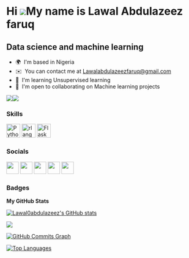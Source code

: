 Hi ![](https://user-images.githubusercontent.com/18350557/176309783-0785949b-9127-417c-8b55-ab5a4333674e.gif)My name is Lawal Abdulazeez faruq
==============================================================================================================================================

Data science and machine learning
---------------------------------

* 🌍  I'm based in Nigeria
* ✉️  You can contact me at [Lawalabdulazeezfaruq@gmail.com](mailto:Lawalabdulazeezfaruq@gmail.com )
* 🧠  I'm learning Unsupervised learning
* 🤝  I'm open to collaborating on Machine learning projects

<a href="https://www.github.com/Lawal0abdulazeez" target="_blank" rel="noreferrer"><img
src="https://img.shields.io/github/followers/Lawal0abdulazeez?logo=github&style=for-the-badge&color=0891b2&labelColor=171717" /></a><a href="https://www.twitter.com/Bn_bazz" target="_blank" rel="noreferrer"><img
src="https://img.shields.io/twitter/follow/Bn_bazz?logo=twitter&style=for-the-badge&color=0891b2&labelColor=171717"
/></a>

### Skills


<p align="left">
<a href="https://www.python.org/" target="_blank" rel="noreferrer"><img src="https://raw.githubusercontent.com/danielcranney/readme-generator/main/public/icons/skills/python-colored.svg" width="36" height="36" alt="Python" /></a>
<a href="https://www.r-project.org/" target="_blank" rel="noreferrer"><img src="https://raw.githubusercontent.com/danielcranney/readme-generator/main/public/icons/skills/rlang-colored.svg" width="36" height="36" alt="rlang" /></a>
<a href="https://flask.palletsprojects.com/en/2.0.x/" target="_blank" rel="noreferrer"><img src="https://raw.githubusercontent.com/danielcranney/readme-generator/main/public/icons/skills/flask-colored-dark.svg" width="36" height="36" alt="Flask" /></a>
</p>


### Socials

<p align="left"> <a href="https://www.facebook.com/Lawal Abdulazeez faruq" target="_blank" rel="noreferrer"><img src="https://raw.githubusercontent.com/danielcranney/readme-generator/main/public/icons/socials/facebook.svg" width="32" height="32" /></a> <a href="https://www.github.com/Lawal0abdulazeez" target="_blank" rel="noreferrer"><img src="https://raw.githubusercontent.com/danielcranney/readme-generator/main/public/icons/socials/github-dark.svg" width="32" height="32" /></a> <a href="https://www.linkedin.com/in/Lawalabdulazeezfaruq" target="_blank" rel="noreferrer"><img src="https://raw.githubusercontent.com/danielcranney/readme-generator/main/public/icons/socials/linkedin.svg" width="32" height="32" /></a> <a href="http://www.medium.com/Lawalabdulazeezfaruq" target="_blank" rel="noreferrer"><img src="https://raw.githubusercontent.com/danielcranney/readme-generator/main/public/icons/socials/medium-dark.svg" width="32" height="32" /></a> <a href="https://www.twitter.com/Bn_bazz" target="_blank" rel="noreferrer"><img src="https://raw.githubusercontent.com/danielcranney/readme-generator/main/public/icons/socials/twitter.svg" width="32" height="32" /></a></p>

### Badges

<b>My GitHub Stats</b>

<a href="http://www.github.com/Lawal0abdulazeez"><img src="https://github-readme-stats.vercel.app/api?username=Lawal0abdulazeez&show_icons=true&hide=&count_private=true&title_color=3382ed&text_color=ffffff&icon_color=0891b2&bg_color=171717&hide_border=true&show_icons=true" alt="Lawal0abdulazeez's GitHub stats" /></a>

<a href="http://www.github.com/Lawal0abdulazeez"><img src="https://github-readme-streak-stats.herokuapp.com/?user=Lawal0abdulazeez&stroke=ffffff&background=171717&ring=3382ed&fire=3382ed&currStreakNum=ffffff&currStreakLabel=3382ed&sideNums=ffffff&sideLabels=ffffff&dates=ffffff&hide_border=true" /></a>

<a href="http://www.github.com/Lawal0abdulazeez"><img src="https://github-readme-activity-graph.cyclic.app/graph?username=Lawal0abdulazeez&bg_color=171717&color=ffffff&line=0891b2&point=ffffff&area_color=171717&area=true&hide_border=true&custom_title=GitHub%20Commits%20Graph" alt="GitHub Commits Graph" /></a>

<a href="https://github.com/Lawal0abdulazeez" align="left"><img src="https://github-readme-stats.vercel.app/api/top-langs/?username=Lawal0abdulazeez&langs_count=10&title_color=3382ed&text_color=ffffff&icon_color=0891b2&bg_color=171717&hide_border=true&locale=en&custom_title=Top%20%Languages" alt="Top Languages" /></a>
